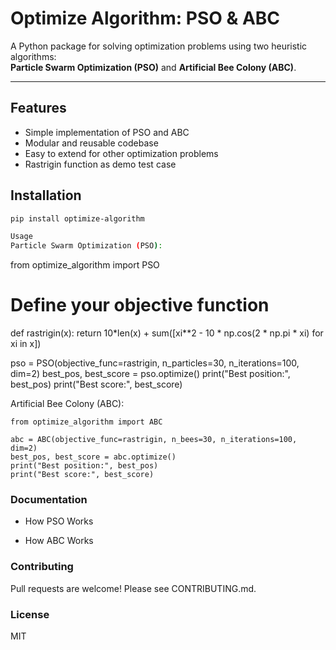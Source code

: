 # Optimize Algorithm: PSO & ABC

A Python package for solving optimization problems using two heuristic algorithms:  
**Particle Swarm Optimization (PSO)** and **Artificial Bee Colony (ABC)**.

---

## Features

- Simple implementation of PSO and ABC
- Modular and reusable codebase
- Easy to extend for other optimization problems
- Rastrigin function as demo test case

## Installation

```bash
pip install optimize-algorithm

Usage
Particle Swarm Optimization (PSO):
```
from optimize_algorithm import PSO

# Define your objective function
def rastrigin(x):
    return 10*len(x) + sum([xi**2 - 10 * np.cos(2 * np.pi * xi) for xi in x])

pso = PSO(objective_func=rastrigin, n_particles=30, n_iterations=100, dim=2)
best_pos, best_score = pso.optimize()
print("Best position:", best_pos)
print("Best score:", best_score)


Artificial Bee Colony (ABC):
```
from optimize_algorithm import ABC

abc = ABC(objective_func=rastrigin, n_bees=30, n_iterations=100, dim=2)
best_pos, best_score = abc.optimize()
print("Best position:", best_pos)
print("Best score:", best_score)
```
### Documentation
- How PSO Works

- How ABC Works

### Contributing
Pull requests are welcome! Please see CONTRIBUTING.md.

### License
MIT



